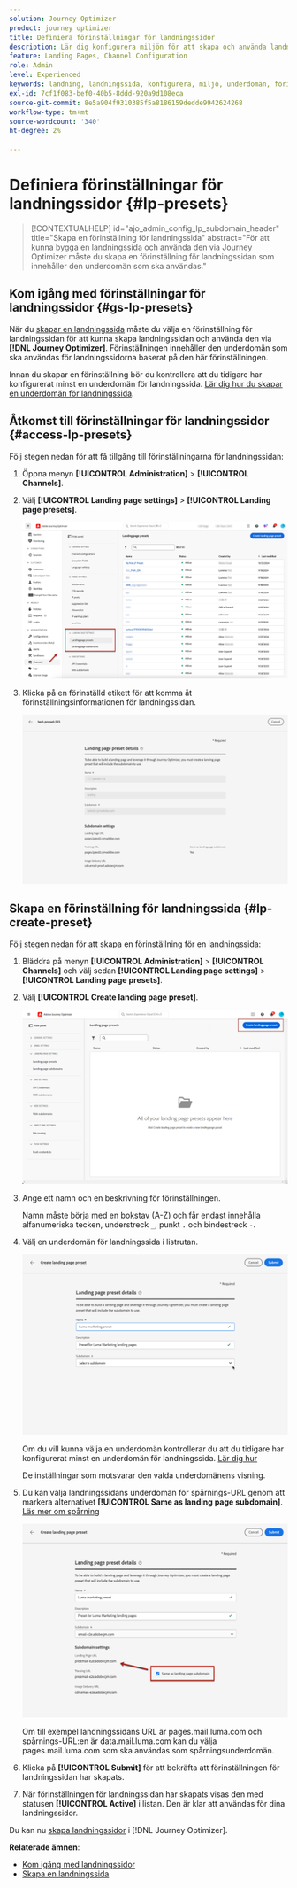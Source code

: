 ```yaml
---
solution: Journey Optimizer
product: journey optimizer
title: Definiera förinställningar för landningssidor
description: Lär dig konfigurera miljön för att skapa och använda landningssidor med Journey Optimizer
feature: Landing Pages, Channel Configuration
role: Admin
level: Experienced
keywords: landning, landningssida, konfigurera, miljö, underdomän, förinställningar
exl-id: 7cf1f083-bef0-40b5-8ddd-920a9d108eca
source-git-commit: 8e5a904f9310385f5a8186159dedde9942624268
workflow-type: tm+mt
source-wordcount: '340'
ht-degree: 2%

---
```


# Definiera förinställningar för landningssidor {#lp-presets}

>[!CONTEXTUALHELP]
>id="ajo_admin_config_lp_subdomain_header"
>title="Skapa en förinställning för landningssida"
>abstract="För att kunna bygga en landningssida och använda den via Journey Optimizer måste du skapa en förinställning för landningssidan som innehåller den underdomän som ska användas."

## Kom igång med förinställningar för landningssidor {#gs-lp-presets}

När du [skapar en landningssida](../landing-pages/create-lp.md#create-a-lp) måste du välja en förinställning för landningssidan för att kunna skapa landningssidan och använda den via **[!DNL Journey Optimizer]**. Förinställningen innehåller den underdomän som ska användas för landningssidorna baserat på den här förinställningen.

Innan du skapar en förinställning bör du kontrollera att du tidigare har konfigurerat minst en underdomän för landningssida. [Lär dig hur du skapar en underdomän för landningssida](lp-subdomains.md).

## Åtkomst till förinställningar för landningssidor {#access-lp-presets}

Följ stegen nedan för att få tillgång till förinställningarna för landningssidan:

1. Öppna menyn **[!UICONTROL Administration]** > **[!UICONTROL Channels]**.

1. Välj **[!UICONTROL Landing page settings]** > **[!UICONTROL Landing page presets]**.

   ![](assets/lp_presets-access.png)

1. Klicka på en förinställd etikett för att komma åt förinställningsinformationen för landningssidan.

   ![](assets/lp_preset-details.png)

## Skapa en förinställning för landningssida {#lp-create-preset}

Följ stegen nedan för att skapa en förinställning för en landningssida:

1. Bläddra på menyn **[!UICONTROL Administration]** > **[!UICONTROL Channels]** och välj sedan **[!UICONTROL Landing page settings]** > **[!UICONTROL Landing page presets]**.

1. Välj **[!UICONTROL Create landing page preset]**.

   ![](assets/lp_create-preset-temp.png)

1. Ange ett namn och en beskrivning för förinställningen.

   Namn måste börja med en bokstav (A-Z) och får endast innehålla alfanumeriska tecken, understreck `_`, punkt `.` och bindestreck `-`.

1. Välj en underdomän för landningssida i listrutan.

   ![](assets/lp_preset-subdomain.png)

   Om du vill kunna välja en underdomän kontrollerar du att du tidigare har konfigurerat minst en underdomän för landningssida. [Lär dig hur](#lp-subdomains)

   De inställningar som motsvarar den valda underdomänens visning.

1. Du kan välja landningssidans underdomän för spårnings-URL genom att markera alternativet **[!UICONTROL Same as landing page subdomain]**. [Läs mer om spårning](../email/message-tracking.md)

   ![](assets/lp_preset-subdomain-settings-same.png)

   Om till exempel landningssidans URL är pages.mail.luma.com och spårnings-URL:en är data.mail.luma.com kan du välja pages.mail.luma.com som ska användas som spårningsunderdomän.

1. Klicka på **[!UICONTROL Submit]** för att bekräfta att förinställningen för landningssidan har skapats. <!--You can also save the preset as draft and resume its configuration later on.-->

   <!--![](assets/lp_preset-subdomain-settings-submit.png)-->

1. När förinställningen för landningssidan har skapats visas den med statusen **[!UICONTROL Active]** i listan. Den är klar att användas för dina landningssidor.

Du kan nu [skapa landningssidor](../landing-pages/create-lp.md) i [!DNL Journey Optimizer].
<!--
>[!NOTE]
>
>Learn how to create channel configurations for push notifications and emails in [this section](channel-surfaces.md).-->

**Relaterade ämnen**:

* [Kom igång med landningssidor](../landing-pages/get-started-lp.md)
* [Skapa en landningssida](../landing-pages/create-lp.md#create-a-lp)
